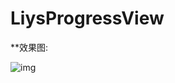 # LiysProgressView

**效果图:

![img](https://github.com/liys666666/LiysProgressView/blob/master/loading.gif)

